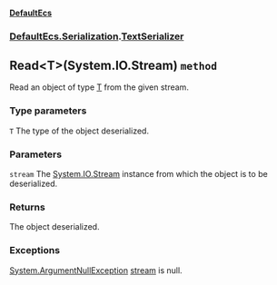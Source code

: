 #### [DefaultEcs](./DefaultEcs.md 'DefaultEcs')
### [DefaultEcs.Serialization](./DefaultEcs.md#DefaultEcs-Serialization 'DefaultEcs.Serialization').[TextSerializer](./DefaultEcs-Serialization-TextSerializer.md 'DefaultEcs.Serialization.TextSerializer')
## Read&lt;T&gt;(System.IO.Stream) `method`
Read an object of type [T](#DefaultEcs-Serialization-TextSerializer-Read-T-(System-IO-Stream)-T 'DefaultEcs.Serialization.TextSerializer.Read&lt;T&gt;(System.IO.Stream).T') from the given stream.
### Type parameters

<a name='DefaultEcs-Serialization-TextSerializer-Read-T-(System-IO-Stream)-T'></a>
`T`
The type of the object deserialized.
### Parameters

<a name='DefaultEcs-Serialization-TextSerializer-Read-T-(System-IO-Stream)-stream'></a>
`stream`
The [System.IO.Stream](https://docs.microsoft.com/en-us/dotnet/api/System.IO.Stream 'System.IO.Stream') instance from which the object is to be deserialized.
### Returns
The object deserialized.
### Exceptions

[System.ArgumentNullException](https://docs.microsoft.com/en-us/dotnet/api/System.ArgumentNullException 'System.ArgumentNullException')
[stream](#DefaultEcs-Serialization-TextSerializer-Read-T-(System-IO-Stream)-stream 'DefaultEcs.Serialization.TextSerializer.Read&lt;T&gt;(System.IO.Stream).stream') is null.
